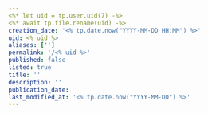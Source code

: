 ```yaml
---
<%* let uid = tp.user.uid(7) -%>
<%* await tp.file.rename(uid) -%>
creation_date: '<% tp.date.now("YYYY-MM-DD HH:MM") %>'
uid: <% uid %>
aliases: ['']
permalink: '/<% uid %>'
published: false
listed: true
title: ''
description: ''
publication_date:
last_modified_at: '<% tp.date.now("YYYY-MM-DD") %>'
---
```

